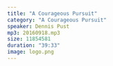 ```yaml
---
title: "A Courageous Pursuit"
category: "A Courageous Pursuit"
speaker: Dennis Pust
mp3: 20160918.mp3
size: 11854581
duration: "39:33"
image: logo.png
---
```

